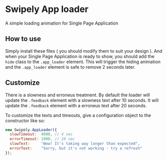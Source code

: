 # Swipely App loader

A simple loading animation for Single Page Application

## How to use

Simply install these files ( you should modify them to suit your design ). 
And when your Single Page Application is ready to show, you should add
the `hide` class to the `.app_loader` element. This will trigger the hiding animation
and the `.app_loader` element is safe to remove 2 seconds later.

## Customize

There is a slowness and erroneus treatment. 
By default the loader will update the `.feedback` element with a slowness text after 10 seconds.
It will update the `.feedback` element with a erroneus text after 20 seconds.

To customize the texts and timeouts, give a configuration object to the constructor like so:

```javascript
new Swipely.AppLoader({
  slowTimeout:  4000, // 4 sec
  errorTimeout: 1000, // 10 sec
  slowText:     "Wow! It's taking way longer than expected",
  errorText:    "Sorry, but it's not working - try a refresh"
});
```

